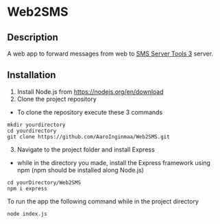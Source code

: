 # Web2SMS
## Description
A web app to forward messages from web to [SMS Server Tools 3](http://smstools3.kekekasvi.com/) server.
## Installation
1. Install Node.js from https://nodejs.org/en/download
2. Clone the project repository
  - To clone the repository execute these 3 commands
```
mkdir yourdirectory
cd yourdirectory
git clone https://github.com/AaroInginmaa/Web2SMS.git
```
 3. Navigate to the project folder and install Express
  - while in the directory you made, install the Express framework using npm (npm should be installed along Node.js)
```
cd yourDirectory/Web2SMS
npm i express
```
To run the app the following command while in the project directory
```
node index.js
```
